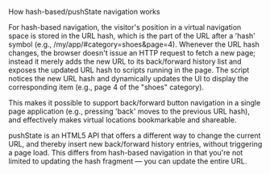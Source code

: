 How hash-based/pushState navigation works

For hash-based navigation, the visitor's position in a virtual navigation space is stored in the URL hash, which is the part of the URL after a 'hash' symbol (e.g., /my/app/#category=shoes&page=4). Whenever the URL hash changes, the browser doesn't issue an HTTP request to fetch a new page; instead it merely adds the new URL to its back/forward history list and exposes the updated URL hash to scripts running in the page. The script notices the new URL hash and dynamically updates the UI to display the corresponding item (e.g., page 4 of the "shoes" category).

This makes it possible to support back/forward button navigation in a single page application (e.g., pressing 'back' moves to the previous URL hash), and effectively makes virtual locations bookmarkable and shareable.

pushState is an HTML5 API that offers a different way to change the current URL, and thereby insert new back/forward history entries, without triggering a page load. This differs from hash-based navigation in that you're not limited to updating the hash fragment — you can update the entire URL.
